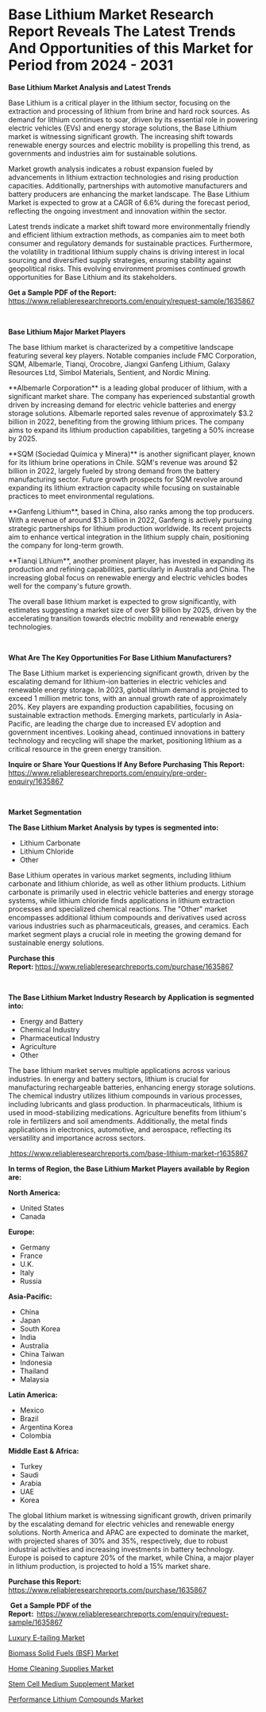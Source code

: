 <p><h1>Base Lithium Market Research Report Reveals The Latest Trends And Opportunities of this Market for Period from 2024 - 2031</h1></p><p><strong>Base Lithium Market Analysis and Latest Trends</strong></p>
<p><p>Base Lithium is a critical player in the lithium sector, focusing on the extraction and processing of lithium from brine and hard rock sources. As demand for lithium continues to soar, driven by its essential role in powering electric vehicles (EVs) and energy storage solutions, the Base Lithium market is witnessing significant growth. The increasing shift towards renewable energy sources and electric mobility is propelling this trend, as governments and industries aim for sustainable solutions.</p><p>Market growth analysis indicates a robust expansion fueled by advancements in lithium extraction technologies and rising production capacities. Additionally, partnerships with automotive manufacturers and battery producers are enhancing the market landscape. The Base Lithium Market is expected to grow at a CAGR of 6.6% during the forecast period, reflecting the ongoing investment and innovation within the sector.</p><p>Latest trends indicate a market shift toward more environmentally friendly and efficient lithium extraction methods, as companies aim to meet both consumer and regulatory demands for sustainable practices. Furthermore, the volatility in traditional lithium supply chains is driving interest in local sourcing and diversified supply strategies, ensuring stability against geopolitical risks. This evolving environment promises continued growth opportunities for Base Lithium and its stakeholders.</p></p>
<p><strong>Get a Sample PDF of the Report:&nbsp;</strong> <a href="https://www.reliableresearchreports.com/enquiry/request-sample/1635867">https://www.reliableresearchreports.com/enquiry/request-sample/1635867</a></p>
<p>&nbsp;</p>
<p><strong>Base Lithium Major Market Players</strong></p>
<p><p>The base lithium market is characterized by a competitive landscape featuring several key players. Notable companies include FMC Corporation, SQM, Albemarle, Tianqi, Orocobre, Jiangxi Ganfeng Lithium, Galaxy Resources Ltd, Simbol Materials, Sentient, and Nordic Mining.</p><p>**Albemarle Corporation** is a leading global producer of lithium, with a significant market share. The company has experienced substantial growth driven by increasing demand for electric vehicle batteries and energy storage solutions. Albemarle reported sales revenue of approximately $3.2 billion in 2022, benefiting from the growing lithium prices. The company aims to expand its lithium production capabilities, targeting a 50% increase by 2025.</p><p>**SQM (Sociedad Química y Minera)** is another significant player, known for its lithium brine operations in Chile. SQM's revenue was around $2 billion in 2022, largely fueled by strong demand from the battery manufacturing sector. Future growth prospects for SQM revolve around expanding its lithium extraction capacity while focusing on sustainable practices to meet environmental regulations.</p><p>**Ganfeng Lithium**, based in China, also ranks among the top producers. With a revenue of around $1.3 billion in 2022, Ganfeng is actively pursuing strategic partnerships for lithium production worldwide. Its recent projects aim to enhance vertical integration in the lithium supply chain, positioning the company for long-term growth.</p><p>**Tianqi Lithium**, another prominent player, has invested in expanding its production and refining capabilities, particularly in Australia and China. The increasing global focus on renewable energy and electric vehicles bodes well for the company's future growth.</p><p>The overall base lithium market is expected to grow significantly, with estimates suggesting a market size of over $9 billion by 2025, driven by the accelerating transition towards electric mobility and renewable energy technologies.</p></p>
<p>&nbsp;</p>
<p><strong>What Are The Key Opportunities For Base Lithium Manufacturers?</strong></p>
<p><p>The Base Lithium market is experiencing significant growth, driven by the escalating demand for lithium-ion batteries in electric vehicles and renewable energy storage. In 2023, global lithium demand is projected to exceed 1 million metric tons, with an annual growth rate of approximately 20%. Key players are expanding production capabilities, focusing on sustainable extraction methods. Emerging markets, particularly in Asia-Pacific, are leading the charge due to increased EV adoption and government incentives. Looking ahead, continued innovations in battery technology and recycling will shape the market, positioning lithium as a critical resource in the green energy transition.</p></p>
<p><strong>Inquire or Share Your Questions If Any Before Purchasing This Report:</strong> <a href="https://www.reliableresearchreports.com/enquiry/pre-order-enquiry/1635867">https://www.reliableresearchreports.com/enquiry/pre-order-enquiry/1635867</a></p>
<p>&nbsp;</p>
<p><strong>Market Segmentation</strong></p>
<p><strong>The Base Lithium Market Analysis by types is segmented into:</strong></p>
<p><ul><li>Lithium Carbonate</li><li>Lithium Chloride</li><li>Other</li></ul></p>
<p><p>Base Lithium operates in various market segments, including lithium carbonate and lithium chloride, as well as other lithium products. Lithium carbonate is primarily used in electric vehicle batteries and energy storage systems, while lithium chloride finds applications in lithium extraction processes and specialized chemical reactions. The "Other" market encompasses additional lithium compounds and derivatives used across various industries such as pharmaceuticals, greases, and ceramics. Each market segment plays a crucial role in meeting the growing demand for sustainable energy solutions.</p></p>
<p><strong>Purchase this Report:&nbsp;</strong><a href="https://www.reliableresearchreports.com/purchase/1635867">https://www.reliableresearchreports.com/purchase/1635867</a></p>
<p>&nbsp;</p>
<p><strong>The Base Lithium Market Industry Research by Application is segmented into:</strong></p>
<p><ul><li>Energy and Battery</li><li>Chemical Industry</li><li>Pharmaceutical Industry</li><li>Agriculture</li><li>Other</li></ul></p>
<p><p>The base lithium market serves multiple applications across various industries. In energy and battery sectors, lithium is crucial for manufacturing rechargeable batteries, enhancing energy storage solutions. The chemical industry utilizes lithium compounds in various processes, including lubricants and glass production. In pharmaceuticals, lithium is used in mood-stabilizing medications. Agriculture benefits from lithium's role in fertilizers and soil amendments. Additionally, the metal finds applications in electronics, automotive, and aerospace, reflecting its versatility and importance across sectors.</p></p>
<p><a href="https://www.reliableresearchreports.com/base-lithium-market-r1635867">&nbsp;https://www.reliableresearchreports.com/base-lithium-market-r1635867</a></p>
<p><strong>In terms of Region, the Base Lithium Market Players available by Region are:</strong></p>
<p>
    <p> <strong> North America: </strong>
        <ul>
            <li>United States</li>
            <li>Canada</li>
        </ul>
        </p> 
    <p> <strong> Europe: </strong>
        <ul>
            <li>Germany</li>
            <li>France</li>
            <li>U.K.</li>
            <li>Italy</li>
            <li>Russia</li>
        </ul>
        </p> 
    <p> <strong> Asia-Pacific: </strong>
        <ul>
            <li>China</li>
            <li>Japan</li>
            <li>South Korea</li>
            <li>India</li>
            <li>Australia</li>
            <li>China Taiwan</li>
            <li>Indonesia</li>
            <li>Thailand</li>
            <li>Malaysia</li>
        </ul>
        </p> 
    <p> <strong> Latin America: </strong>
        <ul>
            <li>Mexico</li>
            <li>Brazil</li>
            <li>Argentina Korea</li>
            <li>Colombia</li>
        </ul>
        </p> 
    <p> <strong> Middle East & Africa: </strong>
        <ul>
            <li>Turkey</li>
            <li>Saudi</li>
            <li>Arabia</li>
            <li>UAE</li>
            <li>Korea</li>
        </ul>
    </p>
    </p>
<p><p>The global lithium market is witnessing significant growth, driven primarily by the escalating demand for electric vehicles and renewable energy solutions. North America and APAC are expected to dominate the market, with projected shares of 30% and 35%, respectively, due to robust industrial activities and increasing investments in battery technology. Europe is poised to capture 20% of the market, while China, a major player in lithium production, is projected to hold a 15% market share.</p></p>
<p><strong>Purchase this Report: </strong><a href="https://www.reliableresearchreports.com/purchase/1635867">https://www.reliableresearchreports.com/purchase/1635867</a></p>
<p>&nbsp;<strong>Get a Sample PDF of the Report:&nbsp;&nbsp;</strong><a href="https://www.reliableresearchreports.com/enquiry/request-sample/1635867">https://www.reliableresearchreports.com/enquiry/request-sample/1635867</a></p>
<p><strong></strong></p>
<p><p><a href="https://www.linkedin.com/pulse/global-luxury-e-tailing-market-analysis-key-trends-future-yqxfe">Luxury E-tailing Market</a></p><p><a href="https://github.com/yoshih12/Market-Research-Report-List-4/blob/main/biomass-solid-fuels-bsf-market.md">Biomass Solid Fuels (BSF) Market</a></p><p><a href="https://issuu.com/reportprime-2/docs/home-cleaning-supplies-market-size-_534658c95d8f31">Home Cleaning Supplies Market</a></p><p><a href="https://medium.com/@maryamschultz/stem-cell-medium-supplement-industry-analysis-report-its-market-size-share-trends-by-0d9c46846bf2">Stem Cell Medium Supplement Market</a></p><p><a href="https://github.com/naodanhluon8/Market-Research-Report-List-1/blob/main/performance-lithium-compounds-market.md">Performance Lithium Compounds Market</a></p></p>